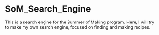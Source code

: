 # SoM_Search_Engine
This is a search engine for the Summer of Making program. Here, I will try to make my own search engine, focused on finding and making recipes.
